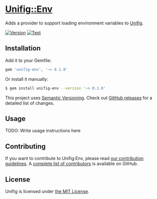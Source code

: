 # [Unifig::Env][]

Adds a provider to support loading environment variables to [Unifig][].

[![Version](https://img.shields.io/gem/v/unifig-env.svg?style=flat-square)](https://rubygems.org/gems/unifig-env)
[![Test](https://img.shields.io/github/workflow/status/AaronLasseigne/unifig-env/Test?label=Test&style=flat-square)](https://github.com/AaronLasseigne/unifig-env/actions?query=workflow%3ATest)

## Installation

Add it to your Gemfile:

``` rb
gem 'unifig-env', '~> 0.1.0'
```

Or install it manually:

``` sh
$ gem install unifig-env --version '~> 0.1.0'
```

This project uses [Semantic Versioning][].
Check out [GitHub releases][] for a detailed list of changes.

## Usage

TODO: Write usage instructions here

## Contributing

If you want to contribute to Unifig:Env, please read [our contribution guidelines][].
A [complete list of contributors][] is available on GitHub.

## License

Unifig is licensed under [the MIT License][].

[Unifig::Env]: https://github.com/AaronLasseigne/unifig-env
[Unifig]: https://github.com/AaronLasseigne/unifig
[Semantic Versioning]: http://semver.org/spec/v2.0.0.html
[GitHub releases]: https://github.com/AaronLasseigne/unifig-env/releases
[our contribution guidelines]: CONTRIBUTING.md
[complete list of contributors]: https://github.com/AaronLasseigne/unifig-env/graphs/contributors
[the MIT License]: LICENSE.txt
